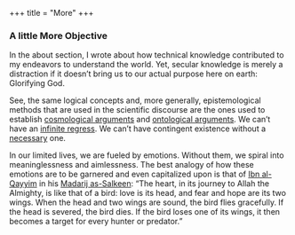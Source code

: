 +++
title = "More"
+++

### A little More Objective

In the about section, I wrote about how technical knowledge contributed to my endeavors to understand the world. Yet, secular knowledge is merely a distraction if it doesn’t bring us to our actual purpose here on earth: Glorifying God.

See, the same logical concepts and, more generally, epistemological methods that are used in the scientific discourse are the ones used to establish [cosmological arguments](https://en.wikipedia.org/wiki/Kalam_cosmological_argument) and [ontological arguments](https://en.wikipedia.org/wiki/Proof_of_the_Truthful). We can’t have an [infinite regress](https://en.wikipedia.org/wiki/Infinite_regress). We can’t have contingent existence without a [necessary](https://www.encyclopedia.com/religion/encyclopedias-almanacs-transcripts-and-maps/wajib-al-wujud) one.

In our limited lives, we are fueled by emotions. Without them, we spiral into meaninglessness and aimlessness. The best analogy of how these emotions are to be garnered and even capitalized upon is that of [Ibn al-Qayyim](https://en.wikipedia.org/wiki/Ibn_Qayyim_al-Jawziyya) in his [Madarij as-Salkeen](https://ar.wikipedia.org/wiki/%D9%85%D8%AF%D8%A7%D8%B1%D8%AC_%D8%A7%D9%84%D8%B3%D8%A7%D9%84%D9%83%D9%8A%D9%86_%D8%A8%D9%8A%D9%86_%D9%85%D9%86%D8%A7%D8%B2%D9%84_%D8%A5%D9%8A%D8%A7%D9%83_%D9%86%D8%B9%D8%A8%D8%AF_%D9%88%D8%A5%D9%8A%D8%A7%D9%83_%D9%86%D8%B3%D8%AA%D8%B9%D9%8A%D9%86): “The heart, in its journey to Allah the Almighty, is like that of a bird: love is its head, and fear and hope are its two wings. When the head and two wings are sound, the bird flies gracefully. If the head is severed, the bird dies. If the bird loses one of its wings, it then becomes a target for every hunter or predator.”